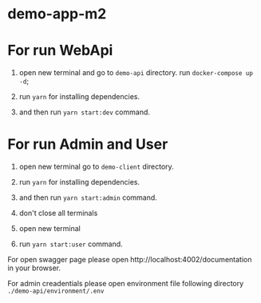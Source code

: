 # demo-app-m2

# For run WebApi
1) open new terminal and go to `demo-api` directory.
   run `docker-compose up -d`;

2) run `yarn` for installing dependencies.

3) and then run `yarn start:dev` command.


# For run Admin and User 
1) open new terminal go to `demo-client` directory.

2) run `yarn` for installing dependencies.

3) and then run `yarn start:admin` command.

4) don't close all terminals

5) open new terminal 
   
6) run `yarn start:user` command.

For open swagger page please open http://localhost:4002/documentation in your browser.


For admin creadentials please open environment file following directory `./demo-api/environment/.env`
